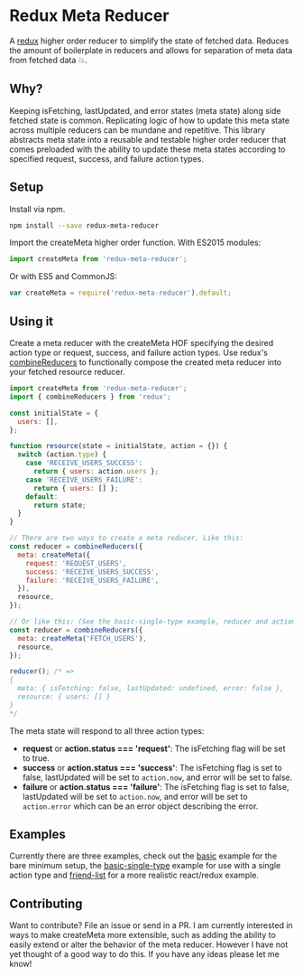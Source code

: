 # Redux Meta Reducer
A [redux](https://github.com/reactjs/redux) higher order reducer to simplify the state of fetched data. Reduces the amount of boilerplate in reducers and allows for separation of meta data from fetched data :collision:.

## Why?
Keeping isFetching, lastUpdated, and error states (meta state) along side fetched state is common. Replicating logic of how to update this meta state across multiple reducers can be mundane and repetitive. This library abstracts meta state into a reusable and testable higher order reducer that comes preloaded with the ability to update these meta states according to specified request, success, and failure action types.

## Setup
Install via npm.

```sh
npm install --save redux-meta-reducer
```

Import the createMeta higher order function. With ES2015 modules:

```javascript
import createMeta from 'redux-meta-reducer';
```

Or with ES5 and CommonJS:
```javascript
var createMeta = require('redux-meta-reducer').default;
```

## Using it
Create a meta reducer with the createMeta HOF specifying the desired action type or request, success, and failure action types. Use redux's [combineReducers](http://redux.js.org/docs/api/combineReducers.html) to functionally compose the created meta reducer into your fetched resource reducer.

```javascript
import createMeta from 'redux-meta-reducer';
import { combineReducers } from 'redux';

const initialState = {
  users: [],
};

function resource(state = initialState, action = {}) {
  switch (action.type) {
    case 'RECEIVE_USERS_SUCCESS':
      return { users: action.users };
    case 'RECEIVE_USERS_FAILURE':
      return { users: [] };
    default:
      return state;
  }
}

// There are two ways to create a meta reducer. Like this:
const reducer = combineReducers({
  meta: createMeta({
    request: 'REQUEST_USERS',
    success: 'RECEIVE_USERS_SUCCESS',
    failure: 'RECEIVE_USERS_FAILURE',
  }),
  resource,
});

// Or like this: (See the basic-single-type example, reducer and action creators would need to be modified)
const reducer = combineReducers({
  meta: createMeta('FETCH_USERS'),
  resource,
});

reducer(); /* =>
{
  meta: { isFetching: false, lastUpdated: undefined, error: false },
  resource: { users: [] }
}
*/
```
The meta state will respond to all three action types:
- **request** or **action.status === 'request'**:
The isFetching flag will be set to true.
- **success** or **action.status === 'success'**:
The isFetching flag is set to false, lastUpdated will be set to `action.now`, and error will be set to false.
- **failure** or **action.status === 'failure'**:
The isFetching flag is set to false, lastUpdated will be set to `action.now`, and error will be set to `action.error` which can be an error object describing the error.

## Examples
Currently there are three examples, check out the [basic](/examples/basic) example for the bare minimum setup, the [basic-single-type](/examples/basic-single-type) example for use with a single action type and [friend-list](/examples/friend-list) for a more realistic react/redux example.

## Contributing
Want to contribute? File an issue or send in a PR. I am currently interested in ways to make createMeta more extensible, such as adding the ability to easily extend or alter the behavior of the meta reducer. However I have not yet thought of a good way to do this. If you have any ideas please let me know!
